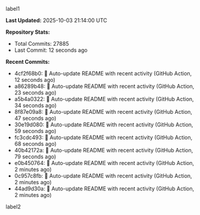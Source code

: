 
label1 
<!-- ACTIVITY_START -->
**Last Updated:** 2025-10-03 21:14:00 UTC

**Repository Stats:**
- Total Commits: 27885
- Last Commit: 12 seconds ago

**Recent Commits:**
- 4cf2f68b0: 🤖 Auto-update README with recent activity (GitHub Action, 12 seconds ago)
- a86289b48: 🤖 Auto-update README with recent activity (GitHub Action, 23 seconds ago)
- a5b4a0322: 🤖 Auto-update README with recent activity (GitHub Action, 34 seconds ago)
- 8f87e09a8: 🤖 Auto-update README with recent activity (GitHub Action, 47 seconds ago)
- 30e19d080: 🤖 Auto-update README with recent activity (GitHub Action, 59 seconds ago)
- fc3cdc493: 🤖 Auto-update README with recent activity (GitHub Action, 68 seconds ago)
- 40b42172a: 🤖 Auto-update README with recent activity (GitHub Action, 79 seconds ago)
- e0b450764: 🤖 Auto-update README with recent activity (GitHub Action, 2 minutes ago)
- 0c957c8fb: 🤖 Auto-update README with recent activity (GitHub Action, 2 minutes ago)
- 44ad9d30a: 🤖 Auto-update README with recent activity (GitHub Action, 2 minutes ago)
<!-- ACTIVITY_END -->

label2
